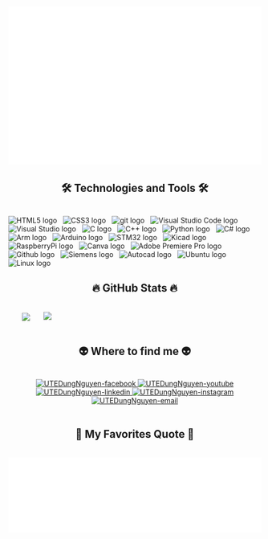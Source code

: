 <!-- UTEDungNguyen -->
<a href="#" target="_blank">
  <img src="svg/UTEDungNguyen.svg" width="1200" alt="UTEDungNguyen-official" />
</a>

<h2 align="center">🛠 Technologies and Tools 🛠</h2>
<br>
<!-- https://simpleicons.org/ -->
<span><img src="https://img.shields.io/badge/HTML5-282C34?logo=html5&logoColor=E34F26" alt="HTML5 logo" title="HTML5" height="25" /></span>
&nbsp;
<span><img src="https://img.shields.io/badge/CSS3-282C34?logo=css3&logoColor=1572B6" alt="CSS3 logo" title="CSS3" height="25" /></span>
&nbsp;
<span><img src="https://img.shields.io/badge/git-282C34?logo=git&logoColor=F05032" alt="git logo" title="git" height="25" /></span>
&nbsp;
<span><img src="https://img.shields.io/badge/VS%20Code-282C34?logo=visual-studio-code&logoColor=007ACC" alt="Visual Studio Code logo" title="Visual Studio Code" height="25" /></span>
&nbsp;
<span><img src="https://img.shields.io/badge/Visual Studio-282C34?logo=visualstudio&logoColor=5C2D91" alt="Visual Studio logo" title="Visual Studio" height="25" /></span>
&nbsp;
<span><img src="https://img.shields.io/badge/C-282C34?logo=C&logoColor=007ACC" alt="C logo" title="C" height="25" /></span>
&nbsp;
<span><img src="https://img.shields.io/badge/C++-282C34?logo=Cplusplus&logoColor=00599C" alt="C++ logo" title="C++" height="25" /></span>
&nbsp;
<span><img src="https://img.shields.io/badge/Python-282C34?logo=python&logoColor=3776AB" alt="Python logo" title="Python" height="25" /></span>
&nbsp;
<span><img src="https://img.shields.io/badge/C Sharp-282C34?logo=csharp&logoColor=239120" alt="C# logo" title="C#" height="25" /></span>
&nbsp;
<span><img src="https://img.shields.io/badge/Arm-282C34?logo=arm&logoColor=0091BD" alt="Arm logo" title="Arm" height="25" /></span>
&nbsp;
<span><img src="https://img.shields.io/badge/Arduino-282C34?logo=arduino&logoColor=00979D" alt="Arduino logo" title="Arduino" height="25" /></span>
&nbsp;
<span><img src="https://img.shields.io/badge/STM32-282C34?logo=stmicroelectronics&logoColor=03234B" alt="STM32 logo" title="STM32" height="25" /></span>
&nbsp;
<span><img src="https://img.shields.io/badge/Kicad-282C34?logo=kicad&logoColor=314CB0" alt="Kicad logo" title="Kicad" height="25" /></span>
&nbsp;
<span><img src="https://img.shields.io/badge/RaspberryPi-282C34?logo=raspberrypi&logoColor=A22846" alt="RaspberryPi logo" title="RaspberryPi" height="25" /></span>
&nbsp;
<span><img src="https://img.shields.io/badge/Canva-282C34?logo=canva&logoColor=00C4CC" alt="Canva logo" title="Canva" height="25" /></span>
&nbsp;
<span><img src="https://img.shields.io/badge/Adobe Premiere Pro-282C34?logo=adobepremierepro&logoColor=9999FF" alt="Adobe Premiere Pro logo" title="Adobe Premiere Pro" height="25" /></span>
&nbsp;
<span><img src="https://img.shields.io/badge/Github-282C34?logo=github&logoColor=181717" alt="Github logo" title="Github" height="25" /></span>
&nbsp;
<span><img src="https://img.shields.io/badge/Siemens-282C34?logo=siemens&logoColor=009999" alt="Siemens logo" title="Siemens" height="25" /></span>
&nbsp;
<span><img src="https://img.shields.io/badge/Autocad-282C34?logo=autodesk&logoColor=000000" alt="Autocad logo" title="Autocad" height="25" /></span>
&nbsp;
<span><img src="https://img.shields.io/badge/Ubuntu-282C34?logo=ubuntu&logoColor=E95420" alt="Ubuntu logo" title="Ubuntu" height="25" /></span>
&nbsp;
<span><img src="https://img.shields.io/badge/Linux-282C34?logo=linux&logoColor=FCC624" alt="Linux logo" title="Linux" height="25" /></span>
&nbsp;

<br>
<h2 align="center">🔥 GitHub Stats 🔥</h2>
<!-- https://github.com/anuraghazra/github-readme-stats -->
<br>
<div align=center>
  <a href="#" title="UTEDungNguyen">
    <img width="315" align="center" src="https://github-readme-stats.vercel.app/api/top-langs/?username=UTEDungNguyen&hide=c%23,powershell,Mathematica,Ruby,Objective-C,Objective-C%2b%2b,Cuda&title_color=61dafb&text_color=ffffff&icon_color=61dafb&bg_color=20232a&langs_count=8&layout=compact&border_color=61dafb&hide_border=true" />
  </a>
  <a href="#" title="UTEDungNguyen">
    <img align="right" width="434" src="https://github-readme-stats.vercel.app/api?username=UTEDungNguyen&show_icons=true&theme=react&border_color=61dafb&hide_border=true" />
  </a>
</div>

<br>
<h2 align="center">👽 Where to find me 👽</h2>
<br>
<!-- https://icons8.com -->
<div align="center">
  <a href="https://www.facebook.com/phucdung.nguyen.56/" target="blank">
    <img src="https://img.icons8.com/bubbles/100/000000/facebook-new.png" alt="UTEDungNguyen-facebook" />
  </a>
  <a href="https://www.youtube.com/@dungnguyen_ute" target="blank">
    <img src="https://img.icons8.com/bubbles/100/000000/youtube-squared.png" alt="UTEDungNguyen-youtube" />
  </a>
  <a href="https://www.linkedin.com/in/utedungnguyen/" target="blank">
    <img src="https://img.icons8.com/bubbles/100/000000/linkedin.png" alt="UTEDungNguyen-linkedin" />
  </a>
  <a href="https://www.instagram.com/ngdung_1809/" target="blank">
    <img src="https://img.icons8.com/bubbles/100/000000/instagram.png" alt="UTEDungNguyen-instagram" />
  </a>
  <a href="mailto:dungduide2002@gmail.com" target="top">
    <img src="https://img.icons8.com/bubbles/100/000000/apple-mail.png" alt="UTEDungNguyen-email" />
  </a>
</div>

<br>
<h2 align="center">📑 My Favorites Quote 📑</h2>
<br>
<a href="#" target="_blank">
  <img src="svg/UTEDungNguyen-quotes.svg" width="846" height="150" alt="UTEDungNguyen-official" />
</a>

